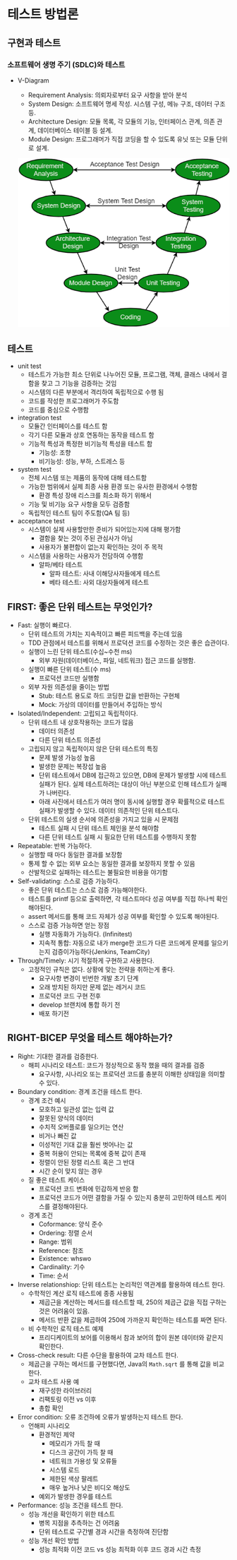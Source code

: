 # 테스트 방법론

## **구현과 테스트**

### **소프트웨어 생명 주기 (SDLC)와 테스트**

- V-Diagram
    - Requirement Analysis: 의뢰자로부터 요구 사항을 받아 분석
    - System Design: 소프트웨어 명세 작성. 시스템 구성, 메뉴 구조, 데이터 구조 등.
    - Architecture Design: 모듈 목록, 각 모듈의 기능, 인터페이스 관계, 의존 관계, 데이터베이스 테이블 등 설계.
    - Module Design: 프로그래머가 직접 코딩을 할 수 있도록 유닛 또는 모듈 단위로 설계.
    
    ![image-20221114173834814.png](assets/image-20221114173834814.png)
    

## **테스트**

- unit test
    - 테스트가 가능한 최소 단위로 나누어진 모듈, 프로그램, 객체, 클래스 내에서 결함을 찾고 그 기능을 검증하는 것임
    - 시스템의 다른 부분에서 격리하여 독립적으로 수행 됨
    - 코드를 작성한 프로그래머가 주도함
    - 코드를 중심으로 수행함
- integration test
    - 모듈간 인터페이스를 테스트 함
    - 각기 다른 모듈과 상호 연동하는 동작을 테스트 함
    - 기능적 특성과 특정한 비기능적 특성을 테스트 함
        - 기능성: 조향
        - 비기능성: 성능, 부하, 스트레스 등
- system test
    - 전체 시스템 또는 제품의 동작에 대해 테스트함
    - 가능한 범위에서 실제 최종 사용 환경 또는 유사한 환경에서 수행함
        - 환경 특성 장애 리스크를 최소화 하기 위해서
    - 기능 및 비기능 요구 사항을 모두 검증함
    - 독립적인 테스트 팀이 주도함(QA 팀 등)
- acceptance test
    - 시스템이 실제 사용할만한 준비가 되어있는지에 대해 평가함
        - 결함을 찾는 것이 주된 관심사가 아님
        - 사용자가 불편함이 없는지 확인하는 것이 주 목적
    - 시스템을 사용하는 사용자가 전담하여 수행함
        - 알파/베타 테스트
            - 알파 테스트: 사내 이해당사자들에게 테스트
            - 베타 테스트: 사외 대상자들에게 테스트

## **FIRST: 좋은 단위 테스트는 무엇인가?**

- Fast: 실행이 빠르다.
    - 단위 테스트의 가치는 지속적이고 빠른 피드백을 주는데 있음
    - TDD 관점에서 테스트를 위해서 프로덕션 코드를 수정하는 것은 좋은 습관이다.
    - 실행이 느린 단위 테스트(수십~수천 ms)
        - 외부 자원(데이터베이스, 파일, 네트워크) 접근 코드를 실행함.
    - 실행이 빠른 단위 테스트(수 ms)
        - 프로덕션 코드만 실행함
    - 외부 자원 의존성을 줄이는 방법
        - Stub: 테스트 용도로 하드 코딩한 값을 반환하는 구현체
        - Mock: 가상의 데이터를 만들어서 주입하는 방식
- Isolated/Independent: 고립되고 독립적이다.
    - 단위 테스트 내 상호작용하는 코드가 많음
        - 데이터 의존성
        - 다른 단위 테스트 의존성
    - 고립되지 않고 독립적이지 않은 단위 테스트의 특징
        - 문제 발생 가능성 높음
        - 발생한 문제는 복장섭 높음
        - 단위 테스트에서 DB에 접근하고 있으면, DB에 문제가 발생할 시에 테스트 실패가 된다. 실제 테스트하려는 대상이 아닌 부분으로 인해 테스트가 실패가 나버린다.
        - 아래 사진에서 테스트가 여러 명이 동시에 실행할 경우 확률적으로 테스트 실패가 발생할 수 있다. 데이터 의존적인 단위 테스트다.
    - 단위 테스트의 실생 순서에 의존성을 가지고 있을 시 문제점
        - 테스트 실패 시 단위 테스트 체인을 분석 해야함
        - 다른 단위 테스트 실패 시 필요한 단위 테스트를 수행하지 못함
- Repeatable: 반복 가능하다.
    - 실행할 때 마다 동일한 결과를 보장함
    - 통제 할 수 없는 외부 요소는 동일한 결과를 보장하지 못할 수 있음
    - 산발적으로 실패하는 테스트는 불필요한 비용을 야기함
- Self-validating: 스스로 검증 가능하다.
    - 좋은 단위 테스트는 스스로 검증 가능해야한다.
    - 테스트를 printf 등으로 출력하면, 각 테스트마다 성공 여부를 직접 하나씩 확인해야된다.
    - assert 메서드를 통해 코드 자체가 성공 여부를 확인할 수 있도록 해야된다.
    - 스스로 검증 가능하면 얻는 장점
        - 실행 자동화가 가능하다. (Infinitest)
        - 지속적 통합: 자동으로 내가 merge한 코드가 다른 코드에게 문제를 일으키는지 검증이가능하다(Jenkins, TeamCity)
- Through/Timely: 시기 적절하게 구현하고 사용한다.
    - 고정적인 규칙은 없다. 상황에 맞는 전략을 취하는게 좋다.
        - 요구사항 변경이 빈번한 개발 초기 단계
        - 오래 방치된 하지만 문제 없는 레거시 코드
        - 프로덕션 코드 구현 전후
        - develop 브랜치에 통합 하기 전
        - 배포 하기전

## **RIGHT-BICEP 무엇을 테스트 해야하는가?**

- Right: 기대한 결과를 검증한다.
    - 해피 시나리오 테스트: 코드가 정상적으로 동작 했을 때의 결과를 검증
        - 요구사항, 시나리오 또는 프로덕션 코드를 충분히 이해한 상태임을 의미할 수 있다.
- Boundary condition: 경계 조건을 테스트 한다.
    - 경계 조건 예시
        - 모호하고 일관성 없는 입력 값
        - 잘못된 양식의 데이터
        - 수치적 오버플로를 일으키는 연산
        - 비거나 빠진 값
        - 이성적인 기대 값을 훨씬 벗어나는 값
        - 중복 허용이 안되는 목록에 중복 값이 존재
        - 정렬이 안된 정렬 리스트 혹은 그 반대
        - 시간 순이 맞지 않는 경우
    - 질 좋은 테스트 케이스
        - 프로덕션 코드 변화에 민감하게 반응 함
        - 프로덕션 코드가 어떤 결함을 가질 수 있는지 충분히 고민하여 테스트 케이스를 결정해야된다.
    - 경계 조건
        - Coformance: 양식 준수
        - Ordering: 정렬 순서
        - Range: 범위
        - Reference: 참조
        - Existence: whswo
        - Cardinality: 기수
        - Time: 순서
- Inverse relationshiop: 단위 테스트는 논리적인 역관계를 활용하여 테스트 한다.
    - 수학적인 계산 로직 테스트에 종종 사용됨
        - 제곱근을 계산하는 메서드를 테스트할 때, 250의 제곱근 값을 직접 구하는 것은 어려움이 있음.
        - 메서드 반환 값을 제곱하여 250에 가까운지 확인하는 테스트를 짜면 된다.
    - 비 수학적인 로직 테스트 예제
        - 프리디케이트의 보어를 이용해서 참과 보어의 합이 원본 데이터와 같은지 확인한다.
- Cross-check result: 다른 수단을 활용하여 교차 테스트 한다.
    - 제곱근을 구하는 메서드를 구현했다면, Java의 `Math.sqrt` 를 통해 값을 비교한다.
    - 교차 테스트 사용 예
        - 재구성한 라이브러리
        - 리팩토링 이전 vs 이후
        - 총합 확인
- Error condition: 오류 조건하에 오류가 발생하는지 테스트 한다.
    - 언해피 시나리오
        - 환경적인 제약
            - 메모리가 가득 찰 때
            - 디스크 공간이 가득 찰 때
            - 네트워크 가용성 및 오류들
            - 시스템 로드
            - 제한된 색상 팔레트
            - 매우 높거나 낮은 비디오 해상도
        - 예외가 발생한 경우를 테스트
- Performance: 성능 조건을 테스트 한다.
    - 성능 개선을 확인하기 위한 테스트
        - 병목 지점을 추측하는 건 어려움
        - 단위 테스트로 구간별 경과 시간을 측정하여 진단함
    - 성능 개선 확인 방법
        - 성능 최적화 이전 코드 vs 성능 최적화 이후 코드 경과 시간 측정